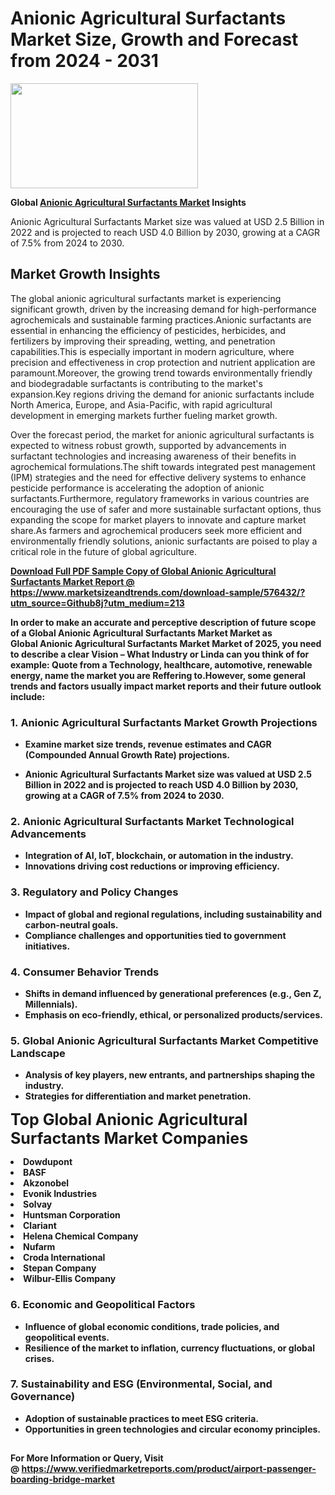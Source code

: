 <H1>Anionic Agricultural Surfactants Market Size, Growth and Forecast from 2024 - 2031</H1><img class="aligncenter size-medium wp-image-584254" src="https://thirdeyenews.in/wp-content/uploads/2024/09/Global-Market-Research-300x168.jpeg" alt="" width="300" height="168" /><p><strong>Global&nbsp;<a href="https://www.marketsizeandtrends.com/download-sample/576432/?utm_source=Github8j?utm_medium=213">Anionic Agricultural Surfactants Market</a> Insights</strong></p><p>Anionic Agricultural Surfactants Market size was valued at USD 2.5 Billion in 2022 and is projected to reach USD 4.0 Billion by 2030, growing at a CAGR of 7.5% from 2024 to 2030.</p><p><h2>Market Growth Insights</h2> <p>The global anionic agricultural surfactants market is experiencing significant growth, driven by the increasing demand for high-performance agrochemicals and sustainable farming practices.Anionic surfactants are essential in enhancing the efficiency of pesticides, herbicides, and fertilizers by improving their spreading, wetting, and penetration capabilities.This is especially important in modern agriculture, where precision and effectiveness in crop protection and nutrient application are paramount.Moreover, the growing trend towards environmentally friendly and biodegradable surfactants is contributing to the market's expansion.Key regions driving the demand for anionic surfactants include North America, Europe, and Asia-Pacific, with rapid agricultural development in emerging markets further fueling market growth.</p> <p><strong><a href="#"></a></strong></p> <p>Over the forecast period, the market for anionic agricultural surfactants is expected to witness robust growth, supported by advancements in surfactant technologies and increasing awareness of their benefits in agrochemical formulations.The shift towards integrated pest management (IPM) strategies and the need for effective delivery systems to enhance pesticide performance is accelerating the adoption of anionic surfactants.Furthermore, regulatory frameworks in various countries are encouraging the use of safer and more sustainable surfactant options, thus expanding the scope for market players to innovate and capture market share.As farmers and agrochemical producers seek more efficient and environmentally friendly solutions, anionic surfactants are poised to play a critical role in the future of global agriculture.</p> <p><strong><a href="#"></p><p><span class=""><strong>Download Full PDF Sample Copy of Global Anionic Agricultural Surfactants Market Report</strong> @ <a href="https://www.marketsizeandtrends.com/download-sample/576432/?utm_source=Github8j?utm_medium=213" target="_blank">https://www.marketsizeandtrends.com/download-sample/576432/?utm_source=Github8j?utm_medium=213</a></span></p><p>In order to make an accurate and perceptive description of future scope of a Global&nbsp;Anionic Agricultural Surfactants Market Market as Global&nbsp;Anionic Agricultural Surfactants Market Market of 2025, you need to describe a clear Vision &ndash; What Industry or Linda can you think of for example: Quote from a Technology, healthcare, automotive, renewable energy, name the market you are Reffering to.However, some general trends and factors usually impact market reports and their future outlook include:</p><h3>1.&nbsp;<strong>Anionic Agricultural Surfactants Market Growth Projections</strong></h3><ul><li>Examine market size trends, revenue estimates and CAGR (Compounded Annual Growth Rate) projections.</li><li><p>Anionic Agricultural Surfactants Market size was valued at USD 2.5 Billion in 2022 and is projected to reach USD 4.0 Billion by 2030, growing at a CAGR of 7.5% from 2024 to 2030.</p></li></ul><h3>2.&nbsp;<strong>Anionic Agricultural Surfactants Market Technological Advancements</strong></h3><ul><li>Integration of AI, IoT, blockchain, or automation in the industry.</li><li>Innovations driving cost reductions or improving efficiency.</li></ul><h3>3.&nbsp;<strong>Regulatory and Policy Changes</strong></h3><ul><li>Impact of global and regional regulations, including sustainability and carbon-neutral goals.</li><li>Compliance challenges and opportunities tied to government initiatives.</li></ul><h3>4.&nbsp;<strong>Consumer Behavior Trends</strong></h3><ul><li>Shifts in demand influenced by generational preferences (e.g., Gen Z, Millennials).</li><li>Emphasis on eco-friendly, ethical, or personalized products/services.</li></ul><h3>5.&nbsp;<strong>Global Anionic Agricultural Surfactants Market Competitive Landscape</strong></h3><ul><li>Analysis of key players, new entrants, and partnerships shaping the industry.</li><li>Strategies for differentiation and market penetration.</li></ul><p data-pm-slice="1 1 []"><span style="color: inherit; font-family: inherit; font-size: 25px;">Top Global Anionic Agricultural Surfactants Market Companies</span></p><div class="" data-test-id=""><p><li>Dowdupont</li><li> BASF</li><li> Akzonobel</li><li> Evonik Industries</li><li> Solvay</li><li> Huntsman Corporation</li><li> Clariant</li><li> Helena Chemical Company</li><li> Nufarm</li><li> Croda International</li><li> Stepan Company</li><li> Wilbur-Ellis Company</li></p></div><h3>6.&nbsp;<strong>Economic and Geopolitical Factors</strong></h3><ul><li>Influence of global economic conditions, trade policies, and geopolitical events.</li><li>Resilience of the market to inflation, currency fluctuations, or global crises.</li></ul><h3>7.&nbsp;<strong>Sustainability and ESG (Environmental, Social, and Governance)</strong></h3><ul><li>Adoption of sustainable practices to meet ESG criteria.</li><li>Opportunities in green technologies and circular economy principles.</li></ul><h2><strong style="font-size: 14px;">For More Information or Query, Visit @&nbsp;</strong><a style="background-color: #ffffff; font-size: 14px;" href="https://www.marketsizeandtrends.com/report/anionic-agricultural-surfactants-market/" target="_blank">https://www.verifiedmarketreports.com/product/airport-passenger-boarding-bridge-market</a></h2>